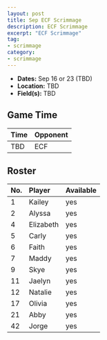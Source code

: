 ```yaml
---
layout: post
title: Sep ECF Scrimmage
description: ECF Scrimmage
excerpt: "ECF Scrimmage"
tag:
- scrimmage
category:
- scrimmage
---
```

* **Dates:** Sep 16 or 23 (TBD)
* **Location:** TBD
* **Field(s):** TBD

## Game Time

| Time | Opponent |
|:-----|:---------|
| TBD  | ECF      |

## Roster

|No.|Player|Available|
|:---|:---------|:---|
|1   |Kailey    |yes|
|2   |Alyssa    |yes|
|4   |Elizabeth |yes|
|5   |Carly     |yes|
|6   |Faith     |yes|
|7   |Maddy     |yes|
|9   |Skye      |yes|
|11  |Jaelyn    |yes|
|12  |Natalie   |yes|
|17  |Olivia    |yes|
|21  |Abby      |yes|
|42  |Jorge     |yes|

